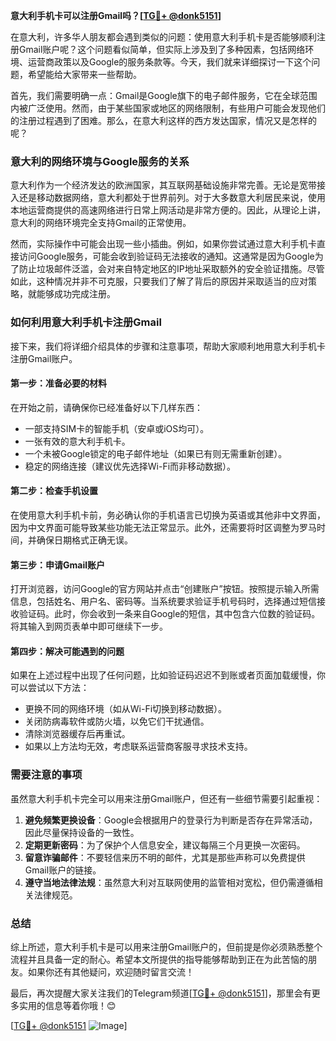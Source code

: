 **意大利手机卡可以注册Gmail吗？[[TG💪+ @donk5151](https://t.me/s/donk5151)]**

在意大利，许多华人朋友都会遇到类似的问题：使用意大利手机卡是否能够顺利注册Gmail账户呢？这个问题看似简单，但实际上涉及到了多种因素，包括网络环境、运营商政策以及Google的服务条款等。今天，我们就来详细探讨一下这个问题，希望能给大家带来一些帮助。

首先，我们需要明确一点：Gmail是Google旗下的电子邮件服务，它在全球范围内被广泛使用。然而，由于某些国家或地区的网络限制，有些用户可能会发现他们的注册过程遇到了困难。那么，在意大利这样的西方发达国家，情况又是怎样的呢？

### **意大利的网络环境与Google服务的关系**

意大利作为一个经济发达的欧洲国家，其互联网基础设施非常完善。无论是宽带接入还是移动数据网络，意大利都处于世界前列。对于大多数意大利居民来说，使用本地运营商提供的高速网络进行日常上网活动是非常方便的。因此，从理论上讲，意大利的网络环境完全支持Gmail的正常使用。

然而，实际操作中可能会出现一些小插曲。例如，如果你尝试通过意大利手机卡直接访问Google服务，可能会收到验证码无法接收的通知。这通常是因为Google为了防止垃圾邮件泛滥，会对来自特定地区的IP地址采取额外的安全验证措施。尽管如此，这种情况并非不可克服，只要我们了解了背后的原因并采取适当的应对策略，就能够成功完成注册。

### **如何利用意大利手机卡注册Gmail**

接下来，我们将详细介绍具体的步骤和注意事项，帮助大家顺利地用意大利手机卡注册Gmail账户。

#### **第一步：准备必要的材料**
在开始之前，请确保你已经准备好以下几样东西：
- 一部支持SIM卡的智能手机（安卓或iOS均可）。
- 一张有效的意大利手机卡。
- 一个未被Google锁定的电子邮件地址（如果已有则无需重新创建）。
- 稳定的网络连接（建议优先选择Wi-Fi而非移动数据）。

#### **第二步：检查手机设置**
在使用意大利手机卡前，务必确认你的手机语言已切换为英语或其他非中文界面，因为中文界面可能导致某些功能无法正常显示。此外，还需要将时区调整为罗马时间，并确保日期格式正确无误。

#### **第三步：申请Gmail账户**
打开浏览器，访问Google的官方网站并点击“创建账户”按钮。按照提示输入所需信息，包括姓名、用户名、密码等。当系统要求验证手机号码时，选择通过短信接收验证码。此时，你会收到一条来自Google的短信，其中包含六位数的验证码。将其输入到网页表单中即可继续下一步。

#### **第四步：解决可能遇到的问题**
如果在上述过程中出现了任何问题，比如验证码迟迟不到账或者页面加载缓慢，你可以尝试以下方法：
- 更换不同的网络环境（如从Wi-Fi切换到移动数据）。
- 关闭防病毒软件或防火墙，以免它们干扰通信。
- 清除浏览器缓存后再重试。
- 如果以上方法均无效，考虑联系运营商客服寻求技术支持。

### **需要注意的事项**

虽然意大利手机卡完全可以用来注册Gmail账户，但还有一些细节需要引起重视：

1. **避免频繁更换设备**：Google会根据用户的登录行为判断是否存在异常活动，因此尽量保持设备的一致性。
2. **定期更新密码**：为了保护个人信息安全，建议每隔三个月更换一次密码。
3. **留意诈骗邮件**：不要轻信来历不明的邮件，尤其是那些声称可以免费提供Gmail账户的链接。
4. **遵守当地法律法规**：虽然意大利对互联网使用的监管相对宽松，但仍需遵循相关法律规范。

### **总结**

综上所述，意大利手机卡是可以用来注册Gmail账户的，但前提是你必须熟悉整个流程并且具备一定的耐心。希望本文所提供的指导能够帮助到正在为此苦恼的朋友。如果你还有其他疑问，欢迎随时留言交流！

最后，再次提醒大家关注我们的Telegram频道[[TG💪+ @donk5151](https://t.me/s/donk5151)]，那里会有更多实用的信息等着你哦！😊

[[TG💪+ @donk5151](https://t.me/s/donk5151) ![Image](https://i.postimg.cc/rwNCRYN7/Snipaste-2025-04-30-17-27-05.png)]